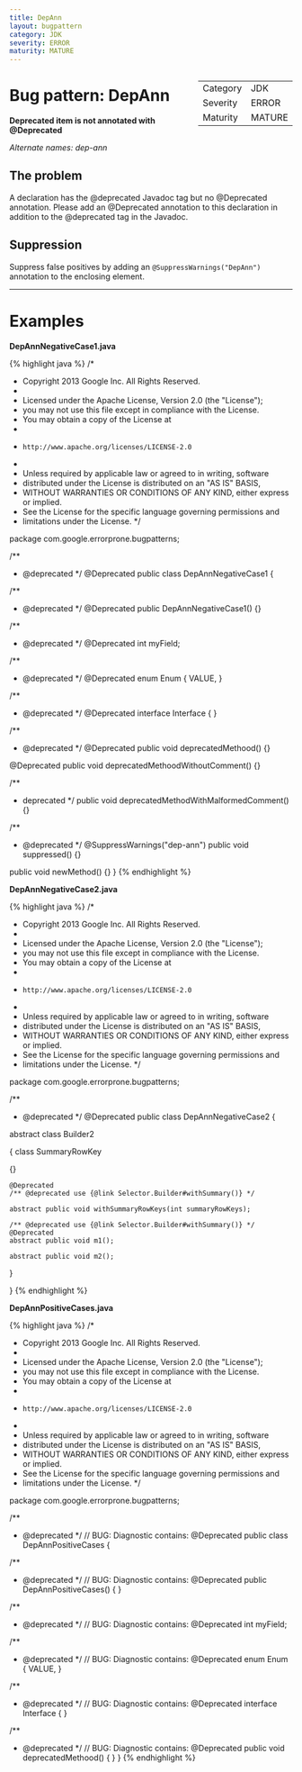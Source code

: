 ```yaml
---
title: DepAnn
layout: bugpattern
category: JDK
severity: ERROR
maturity: MATURE
---
```


<!--
*** AUTO-GENERATED, DO NOT MODIFY ***
To make changes, edit the @BugPattern annotation or the explanation in docs/bugpattern.
-->

<div style="float:right;"><table id="metadata">
<tr><td>Category</td><td>JDK</td></tr>
<tr><td>Severity</td><td>ERROR</td></tr>
<tr><td>Maturity</td><td>MATURE</td></tr>
</table></div>

# Bug pattern: DepAnn
__Deprecated item is not annotated with @Deprecated__

_Alternate names: dep-ann_

## The problem
A declaration has the @deprecated Javadoc tag but no @Deprecated annotation. Please add an @Deprecated annotation to this declaration in addition to the @deprecated tag in the Javadoc.

## Suppression
Suppress false positives by adding an `@SuppressWarnings("DepAnn")` annotation to the enclosing element.

----------

# Examples
__DepAnnNegativeCase1.java__

{% highlight java %}
/*
 * Copyright 2013 Google Inc. All Rights Reserved.
 *
 * Licensed under the Apache License, Version 2.0 (the "License");
 * you may not use this file except in compliance with the License.
 * You may obtain a copy of the License at
 *
 *     http://www.apache.org/licenses/LICENSE-2.0
 *
 * Unless required by applicable law or agreed to in writing, software
 * distributed under the License is distributed on an "AS IS" BASIS,
 * WITHOUT WARRANTIES OR CONDITIONS OF ANY KIND, either express or implied.
 * See the License for the specific language governing permissions and
 * limitations under the License.
 */

package com.google.errorprone.bugpatterns;

/**
 * @deprecated
 */
@Deprecated
public class DepAnnNegativeCase1 {

  /**
   * @deprecated
   */
  @Deprecated
  public DepAnnNegativeCase1() {}

  /**
   * @deprecated
   */
  @Deprecated
  int myField;

  /**
   * @deprecated
   */
  @Deprecated
  enum Enum {
    VALUE,
  }

  /**
   * @deprecated
   */
  @Deprecated
  interface Interface {
  }

  /**
   * @deprecated
   */
  @Deprecated
  public void deprecatedMethood() {}

  @Deprecated
  public void deprecatedMethoodWithoutComment() {}
  
  /**
   * deprecated
   */
  public void deprecatedMethodWithMalformedComment() {}

  /**
   * @deprecated
   */
  @SuppressWarnings("dep-ann")
  public void suppressed() {}

  public void newMethod() {}
}
{% endhighlight %}

__DepAnnNegativeCase2.java__

{% highlight java %}
/*
 * Copyright 2013 Google Inc. All Rights Reserved.
 *
 * Licensed under the Apache License, Version 2.0 (the "License");
 * you may not use this file except in compliance with the License.
 * You may obtain a copy of the License at
 *
 *     http://www.apache.org/licenses/LICENSE-2.0
 *
 * Unless required by applicable law or agreed to in writing, software
 * distributed under the License is distributed on an "AS IS" BASIS,
 * WITHOUT WARRANTIES OR CONDITIONS OF ANY KIND, either express or implied.
 * See the License for the specific language governing permissions and
 * limitations under the License.
 */

package com.google.errorprone.bugpatterns;

/**
 * @deprecated
 */
@Deprecated
public class DepAnnNegativeCase2 {
  
  abstract class Builder2<P> {
    class SummaryRowKey<P> {}
    
    @Deprecated
    /** @deprecated use {@link Selector.Builder#withSummary()} */
    
    abstract public void withSummaryRowKeys(int summaryRowKeys);
    
    /** @deprecated use {@link Selector.Builder#withSummary()} */
    @Deprecated
    abstract public void m1();
    
    abstract public void m2();
    
  }
  
}
{% endhighlight %}

__DepAnnPositiveCases.java__

{% highlight java %}
/*
 * Copyright 2013 Google Inc. All Rights Reserved.
 *
 * Licensed under the Apache License, Version 2.0 (the "License");
 * you may not use this file except in compliance with the License.
 * You may obtain a copy of the License at
 *
 *     http://www.apache.org/licenses/LICENSE-2.0
 *
 * Unless required by applicable law or agreed to in writing, software
 * distributed under the License is distributed on an "AS IS" BASIS,
 * WITHOUT WARRANTIES OR CONDITIONS OF ANY KIND, either express or implied.
 * See the License for the specific language governing permissions and
 * limitations under the License.
 */

package com.google.errorprone.bugpatterns;

/**
 * @deprecated
 */
// BUG: Diagnostic contains: @Deprecated
public class DepAnnPositiveCases {

  /**
   * @deprecated
   */
  // BUG: Diagnostic contains: @Deprecated
  public DepAnnPositiveCases() {
  }
  
  /**
   * @deprecated
   */
  // BUG: Diagnostic contains: @Deprecated
  int myField;
  
  /**
   * @deprecated
   */
  // BUG: Diagnostic contains: @Deprecated
  enum Enum {
    VALUE,
  }
  
  /**
   * @deprecated
   */
  // BUG: Diagnostic contains: @Deprecated
  interface Interface {
  }
  
  /**
   * @deprecated 
   */
  // BUG: Diagnostic contains: @Deprecated
  public void deprecatedMethood() {
  }
}
{% endhighlight %}

